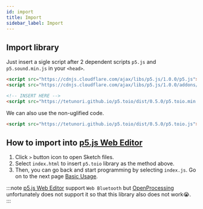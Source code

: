 ```yaml
---
id: import
title: Import
sidebar_label: Import
---
```


## Import library
Just insert a sigle script after 2 dependent scripts `p5.js` and `p5.sound.min.js` in your `<head>`.  
```html {5}
<script src="https://cdnjs.cloudflare.com/ajax/libs/p5.js/1.0.0/p5.js"></script>
<script src="https://cdnjs.cloudflare.com/ajax/libs/p5.js/1.0.0/addons/p5.sound.min.js"></script>

<!-- INSERT HERE -->
<script src="https://tetunori.github.io/p5.toio/dist/0.5.0/p5.toio.min.js"></script>
```

We can also use the non-uglified code. 

```html
<script src="https://tetunori.github.io/p5.toio/dist/0.5.0/p5.toio.js"></script>
```

## How to import into [p5.js Web Editor](https://editor.p5js.org/)
1. Click `>` button icon to open Sketch files.
2. Select `index.html` to insert `p5.toio` library as the method above.
3. Then, you can go back and start programming by selecting `index.js`.
   Go on to the next page [Basic Usage](https://tetunori.github.io/p5.toio/docs/basic).

:::note
[p5.js Web Editor](https://editor.p5js.org/) support `Web Bluetooth` but [OpenProcessing](https://www.openprocessing.org/) unfortunately does not support it so that this library also does not work😭.  
:::
